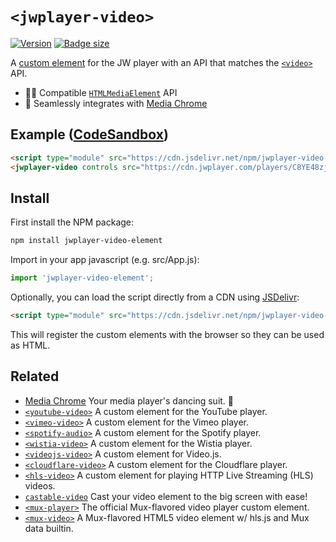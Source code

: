 # `<jwplayer-video>` 

[![Version](https://img.shields.io/npm/v/jwplayer-video-element?style=flat-square)](https://www.npmjs.com/package/jwplayer-video-element)
[![Badge size](https://img.badgesize.io/https://cdn.jsdelivr.net/npm/jwplayer-video-element/+esm?compression=gzip&label=gzip&style=flat-square)](https://cdn.jsdelivr.net/npm/jwplayer-video-element/+esm)

A [custom element](https://developer.mozilla.org/en-US/docs/Web/Web_Components/Using_custom_elements) 
for the JW player with an API that matches the 
[`<video>`](https://developer.mozilla.org/en-US/docs/Web/HTML/Element/video) API.

- 🏄‍♂️ Compatible [`HTMLMediaElement`](https://developer.mozilla.org/en-US/docs/Web/API/HTMLMediaElement) API
- 🕺 Seamlessly integrates with [Media Chrome](https://github.com/muxinc/media-chrome)

## Example ([CodeSandbox](https://codesandbox.io/s/jwplayer-video-element-gm5qd1))

<!-- prettier-ignore -->
```html
<script type="module" src="https://cdn.jsdelivr.net/npm/jwplayer-video-element@1.0/+esm"></script>
<jwplayer-video controls src="https://cdn.jwplayer.com/players/C8YE48zj-IxzuqJ4M.html"></jwplayer-video>
```

## Install

First install the NPM package:

```bash
npm install jwplayer-video-element
```

Import in your app javascript (e.g. src/App.js):

```js
import 'jwplayer-video-element';
```

Optionally, you can load the script directly from a CDN using [JSDelivr](https://www.jsdelivr.com/):

<!-- prettier-ignore -->
```html
<script type="module" src="https://cdn.jsdelivr.net/npm/jwplayer-video-element@1.0/+esm"></script>
```

This will register the custom elements with the browser so they can be used as HTML.

## Related

- [Media Chrome](https://github.com/muxinc/media-chrome) Your media player's dancing suit. 🕺
- [`<youtube-video>`](https://github.com/muxinc/youtube-video-element) A custom element for the YouTube player.
- [`<vimeo-video>`](https://github.com/luwes/vimeo-video-element) A custom element for the Vimeo player.
- [`<spotify-audio>`](https://github.com/luwes/spotify-audio-element) A custom element for the Spotify player.
- [`<wistia-video>`](https://github.com/luwes/wistia-video-element) A custom element for the Wistia player.
- [`<videojs-video>`](https://github.com/luwes/videojs-video-element) A custom element for Video.js.
- [`<cloudflare-video>`](https://github.com/luwes/cloudflare-video-element) A custom element for the Cloudflare player.
- [`<hls-video>`](https://github.com/muxinc/hls-video-element) A custom element for playing HTTP Live Streaming (HLS) videos.
- [`castable-video`](https://github.com/muxinc/castable-video) Cast your video element to the big screen with ease!
- [`<mux-player>`](https://github.com/muxinc/elements/tree/main/packages/mux-player) The official Mux-flavored video player custom element.
- [`<mux-video>`](https://github.com/muxinc/elements/tree/main/packages/mux-video) A Mux-flavored HTML5 video element w/ hls.js and Mux data builtin.
